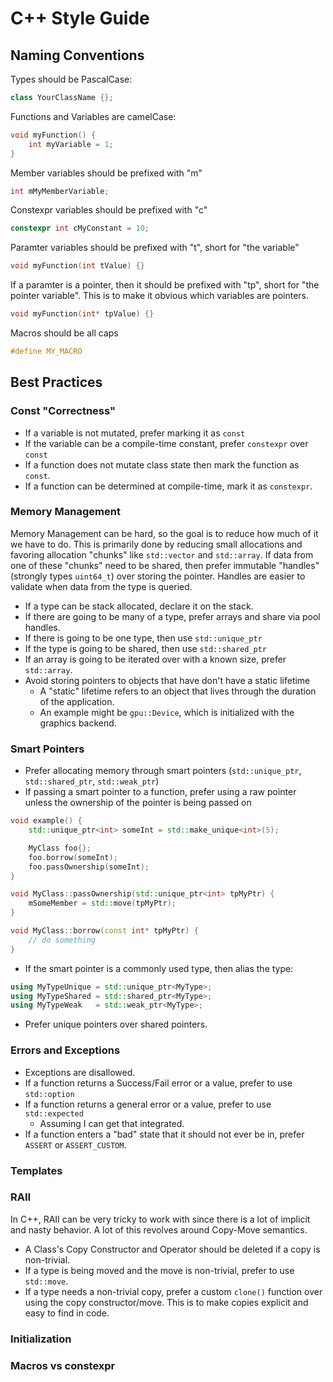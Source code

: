 # C++ Style Guide

## Naming Conventions

Types should be PascalCase:
```c++
class YourClassName {};
```

Functions and Variables are camelCase:
```c++
void myFunction() {
    int myVariable = 1;
}
```

Member variables should be prefixed with "m"
```c++
int mMyMemberVariable;  
```

Constexpr variables should be prefixed with "c"
```c++
constexpr int cMyConstant = 10;
```

Paramter variables should be prefixed with "t", short for "the variable"
```c++
void myFunction(int tValue) {}
```

If a paramter is a pointer, then it should be prefixed with "tp", short for "the pointer variable". This is to make it obvious which variables are pointers.
```c++
void myFunction(int* tpValue) {}
```

Macros should be all caps
```c++
#define MY_MACRO
```

## Best Practices

### Const "Correctness"
- If a variable is not mutated, prefer marking it as `const`
- If the variable can be a compile-time constant, prefer `constexpr` over `const`
- If a function does not mutate class state then mark the function as `const`.
- If a function can be determined at compile-time, mark it as `constexpr`.

### Memory Management
Memory Management can be hard, so the goal is to reduce how much of it we have to do. This is primarily done by reducing small allocations and favoring allocation "chunks" like `std::vector` and `std::array`. If data from one of these "chunks" need to be shared, then prefer immutable "handles" (strongly types `uint64_t`) over storing the pointer. Handles are easier to validate when data from the type is queried.

- If a type can be stack allocated, declare it on the stack.
- If there are going to be many of a type, prefer arrays and share via pool handles.
- If there is going to be one type, then use `std::unique_ptr`
- If the type is going to be shared, then use `std::shared_ptr`
- If an array is going to be iterated over with a known size, prefer `std::array`.
- Avoid storing pointers to objects that have don't have a static lifetime
    - A "static" lifetime refers to an object that lives through the duration of the application.
    - An example might be `gpu::Device`, which is initialized with the graphics backend.

### Smart Pointers
- Prefer allocating memory through smart pointers (`std::unique_ptr`, `std::shared_ptr`, `std::weak_ptr`)
- If passing a smart pointer to a function, prefer using a raw pointer unless the ownership of the pointer is being passed on
```c++
void example() {
    std::unique_ptr<int> someInt = std::make_unique<int>(5);

    MyClass foo{};
    foo.borrow(someInt);
    foo.passOwnership(someInt);
}

void MyClass::passOwnership(std::unique_ptr<int> tpMyPtr) {
    mSomeMember = std::move(tpMyPtr);
}

void MyClass::borrow(const int* tpMyPtr) {
    // do something
}
```
- If the smart pointer is a commonly used type, then alias the type:
```c++
using MyTypeUnique = std::unique_ptr<MyType>;
using MyTypeShared = std::shared_ptr<MyType>;
using MyTypeWeak   = std::weak_ptr<MyType>;
```
- Prefer unique pointers over shared pointers.

### Errors and Exceptions
- Exceptions are disallowed.
- If a function returns a Success/Fail error or a value, prefer to use `std::option`
- If a function returns a general error or a value, prefer to use `std::expected`
    - Assuming I can get that integrated.
- If a function enters a "bad" state that it should not ever be in, prefer `ASSERT` or `ASSERT_CUSTOM`.

### Templates


### RAII
In C++, RAII can be very tricky to work with since there is a lot of implicit and nasty behavior. A lot of this revolves around Copy-Move semantics.

- A Class's Copy Constructor and Operator should be deleted if a copy is non-trivial.
- If a type is being moved and the move is non-trivial, prefer to use `std::move`.
- If a type needs a non-trivial copy, prefer a custom `clone()` function over using the copy constructor/move. This is to make copies explicit and easy to find in code.

### Initialization


### Macros vs constexpr

